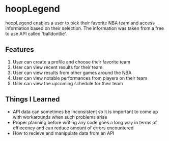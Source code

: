 # hoopLegend
hoopLegend enables a user to pick their favorite NBA team and access information based on their selection. The information was taken from a free to use API called 'balldontlie'.  

## Features 
1. User can create a profile and choose their favorite team
2. User can view recent results for their team
3. User can view results from other games around the NBA
4. User can view notable performances from players on their team
5. User can view the upcoming schedule for their team

## Things I Learned
* API data can sometimes be inconsistent so it is important to come up with workarounds when such problems arise 
* Proper planning before writing any code goes a long way in terms of effiecency and can reduce amount of errors encountered 
* How to recieve and manipulate data from an API 


